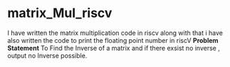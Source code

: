 # matrix_Mul_riscv
I have written the matrix multiplication code in riscv along with that i have also written the code to print the floating point number in riscV
**Problem Statement**
 To Find the Inverse of a matrix and if there exsist no inverse , output no Inverse possible.

